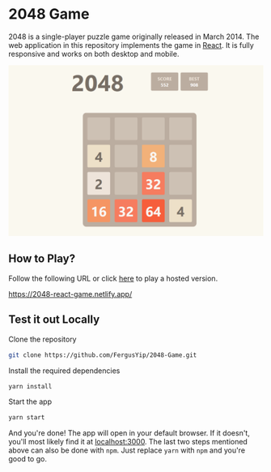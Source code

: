 # 2048 Game

2048 is a single-player puzzle game originally released in March 2014. The web application in this repository implements the game in [React](https://reactjs.org/). It is fully responsive and works on both desktop and mobile.

<div align="center">
    <img src="https://raw.githubusercontent.com/FergusYip/2048-Game/main/img/demo.png" alt="Image of the game" style="max-height:400px;">
</div>

## How to Play?

Follow the following URL or click [here](https://2048-react-game.netlify.app/) to play a hosted version.

https://2048-react-game.netlify.app/

## Test it out Locally

Clone the repository

```sh
git clone https://github.com/FergusYip/2048-Game.git
```

Install the required dependencies

```sh
yarn install
```

Start the app

```sh
yarn start
```

And you're done! The app will open in your default browser. If it doesn't, you'll most likely find it at [localhost:3000](http://localhost:3000). The last two steps mentioned above can also be done with `npm`. Just replace `yarn` with `npm` and you're good to go.
